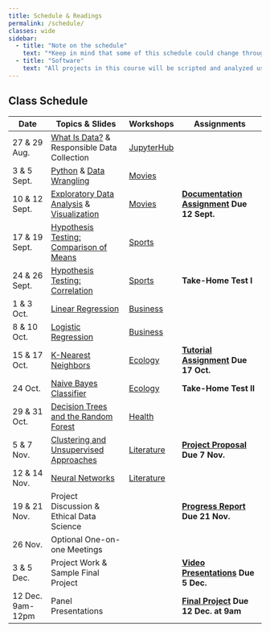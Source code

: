 ```yaml
---
title: Schedule & Readings
permalink: /schedule/
classes: wide
sidebar:
  - title: "Note on the schedule"
    text: "*Keep in mind that some of this schedule could change throughout the semester. However, if anything changes I'll update this page, and I'll be sure to give you plenty of advance notice.*"
  - title: "Software"
    text: "All projects in this course will be scripted and analyzed using Python, an open source programming language and environment. Specifically, we will be using JupyterHub as our programming environment. **No previous experience with Python, statistical software packages, or computer programming is required.**"
---
```


## Class Schedule

Date|Topics & Slides|Workshops|Assignments
--|---|---|---
27 & 29 Aug.|[What Is Data?](/CIS241/slides/whatisdata) & Responsible Data Collection|[JupyterHub](/CIS241/jupyterhub)|
3 & 5 Sept.|[Python](/CIS241/slides/pythonbasics) & [Data Wrangling](/CIS241/slides/wrangling)|[Movies](/CIS241/resources/01_movies1.ipynb)|
10 & 12 Sept.|[Exploratory Data Analysis](/CIS241/slides/eda) & [Visualization](/CIS241/slides/visualizing)|[Movies](/CIS241/resources/01_movies2.ipynb)|**[Documentation Assignment](/CIS241/assignments/documentation) Due 12 Sept.**
17 & 19 Sept.|[Hypothesis Testing: Comparison of Means](/CIS241/slides/hypothesis)|[Sports](/CIS241/resources/02_baseball1.ipynb)|
24 & 26 Sept.|[Hypothesis Testing: Correlation](/CIS241/slides/correlation)|[Sports](/CIS241/resources/02_baseball2.ipynb)|**Take-Home Test I**
1 & 3 Oct.|[Linear Regression](/CIS241/slides/regression)|[Business](/CIS241/resources/03_airbnb1.ipynb)|
8 & 10 Oct.|[Logistic Regression](/CIS241/slides/logit)|[Business](/CIS241/resources/03_airbnb2.ipynb)|
15 & 17 Oct.|[K-Nearest Neighbors](/CIS241/slides/knn)|[Ecology](/CIS241/resources/04_trees1.ipynb)|**[Tutorial Assignment](/CIS241/assignments/tutorial/) Due 17 Oct.**
24 Oct.|[Naive Bayes Classifier](/CIS241/slides/naivebayes)|[Ecology](/CIS241/resources/04_trees2.ipynb)|**Take-Home Test II**
29 & 31 Oct.|[Decision Trees and the Random Forest](/CIS241/slides/randomforest)|[Health](/CIS241/resources/05_health2.ipynb)|
5 & 7 Nov.|[Clustering and Unsupervised Approaches](/CIS241/slides/clustering)|[Literature](/CIS241/resources/06_lit1.ipynb)|**[Project Proposal](/CIS241/assignments/project-proposal/) Due 7 Nov.**
12 & 14 Nov.|[Neural Networks](/CIS241/slides/neuralnetworks)|[Literature](/CIS241/resources/06_lit2.ipynb)
19 & 21 Nov.|Project Discussion & Ethical Data Science||**[Progress Report](/CIS241/assignments/progress-report) Due 21 Nov.**
26 Nov.|Optional One-on-one Meetings
3 & 5 Dec.|Project Work & Sample Final Project||**[Video Presentations](/CIS241/assignments/presentation/) Due 5 Dec.**
12 Dec. 9am-12pm|Panel Presentations||**[Final Project](/CIS241/assignments/final-report) Due 12 Dec. at 9am**
